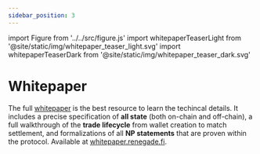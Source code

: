 ```yaml
---
sidebar_position: 3
---
```


import Figure from '../../src/figure.js'
import whitepaperTeaserLight from '@site/static/img/whitepaper_teaser_light.svg'
import whitepaperTeaserDark from '@site/static/img/whitepaper_teaser_dark.svg'

# Whitepaper

The full [whitepaper](https://whitepaper.renegade.fi) is the best resource to
learn the techincal details. It includes a precise specification of **all
state** (both on-chain and off-chain), a full walkthrough of the **trade
lifecycle** from wallet creation to match settlement, and formalizations of all
**NP statements** that are proven within the protocol. Available at
[whitepaper.renegade.fi](https://whitepaper.renegade.fi).

<Figure
  LightImage={whitepaperTeaserLight}
  DarkImage={whitepaperTeaserDark}
  isSvg={true}
  linkTo="https://whitepaper.renegade.fi"
  width="60%"
/>
